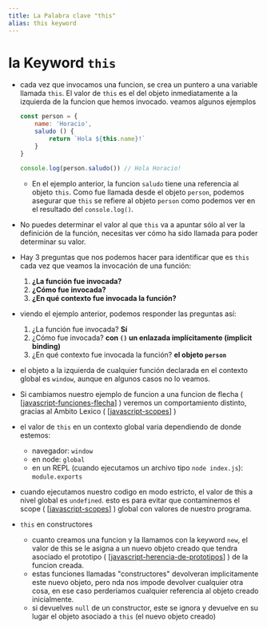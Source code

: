```yaml
---
title: La Palabra clave "this"
alias: this keyword
---
```


# la Keyword `this`

- cada vez que invocamos una funcion, se crea un puntero a una variable llamada `this`. El valor de `this` es el del objeto inmediatamente a la izquierda de la funcion que hemos invocado. veamos algunos ejemplos
  
  ```js
  const person = {
      name: 'Horacio',
      saludo () {
          return `Hola ${this.name}!`
      }
  }

  console.log(person.saludo()) // Hola Horacio!
  ```

  - En el ejemplo anterior, la funcion `saludo` tiene una referencia al objeto `this`. Como fue llamada desde el objeto `person`, podemos asegurar que `this` se refiere al objeto `person` como podemos ver en el resultado del `console.log()`.
- No puedes determinar el valor al que `this` va a apuntar sólo al ver la definición de la función, necesitas ver cómo ha sido llamada para poder determinar su valor.
- Hay 3 preguntas que nos podemos hacer para identificar que es `this` cada vez que veamos la invocación de una función:
    
    1. **¿La función fue invocada?**
    2. **¿Cómo fue invocada?**
    3. **¿En qué contexto fue invocada la función?**

- viendo el ejemplo anterior, podemos responder las preguntas así:

    1. ¿La función fue invocada? **Sí**
    2. ¿Cómo fue invocada? **con `()` un enlazada implícitamente (implicit binding)**
    3. ¿En qué contexto fue invocada la función? **el objeto `person`**

- el objeto a la izquierda de cualquier función declarada en el contexto global es `window`, aunque en algunos casos no lo veamos.

- Si cambiamos nuestro ejemplo de funcion a una funcion de flecha ( [[javascript-funciones-flecha]] ) veremos un comportamiento distinto, gracias al Ambito Lexico ( [[javascript-scopes]] )

- el valor de `this` en un contexto global varia dependiendo de donde estemos:
  - navegador: `window`
  - en node: `global`
  - en un REPL (cuando ejecutamos un archivo tipo `node index.js`): `module.exports`
- cuando ejecutamos nuestro codigo en modo estricto, el valor de this a nivel global es `undefined`. esto es para evitar que contaminemos el scope ( [[javascript-scopes]] ) global con valores de nuestro programa.
- `this` en constructores
  - cuanto creamos una funcion y la llamamos con la keyword `new`, el valor de this se le asigna a un nuevo objeto creado que tendra asociado el prototipo ( [[javascript-herencia-de-prototipos]] ) de la funcion creada.
  - estas funciones llamadas "constructores" devolveran implicitamente este nuevo objeto, pero nda nos impode devolver cualquier otra cosa, en ese caso perderiamos cualquier referencia al objeto creado inicialmente.
  - si devuelves `null` de un constructor, este se ignora y devuelve en su lugar el objeto asociado a `this` (el nuevo objeto creado)

[//begin]: # "Autogenerated link references for markdown compatibility"
[javascript-funciones-flecha]: javascript-funciones-flecha "Funciones de Flecha o Arrow Functions"
[javascript-scopes]: javascript-scopes "Ambitos de bloque o Scopes"
[javascript-herencia-de-prototipos]: javascript-herencia-de-prototipos "Herencia de Prototipos"
[//end]: # "Autogenerated link references"